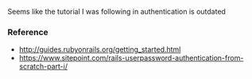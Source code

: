 Seems like the tutorial I was following in authentication is outdated

### Reference
* http://guides.rubyonrails.org/getting_started.html
* https://www.sitepoint.com/rails-userpassword-authentication-from-scratch-part-i/